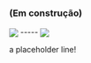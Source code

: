 ### (Em construção)

<!--
**ErFer7/ErFer7** is a ✨ _special_ ✨ repository because its `README.md` (this file) appears on your GitHub profile.

Here are some ideas to get you started:

- 🔭 I’m currently working on ...
- 🌱 I’m currently learning ...
- 👯 I’m looking to collaborate on ...
- 🤔 I’m looking for help with ...
- 💬 Ask me about ...
- 📫 How to reach me: ...
- 😄 Pronouns: ...
- ⚡ Fun fact: ...
-->

<!DOCTYPE html>
<html>
<head>
  <link rel="stylesheet" href="https://cdnjs.cloudflare.com/ajax/libs/font-awesome/4.7.0/css/font-awesome.min.css">
</head>
  
<body>
  
<div class="row">
  <img align="center" src="https://github-readme-stats.vercel.app/api/?username=ErFer7&theme=dark"/>
  -----
  <img align="center" src="https://github-readme-stats.vercel.app/api/top-langs/?username=ErFer7&theme=dark"/>
</div>
    
  a placeholder line!
    
</body>

</html>
